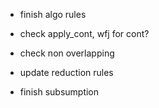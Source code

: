 - finish algo rules
- check apply_cont, wfj for cont?

- check non overlapping
- update reduction rules
- finish subsumption